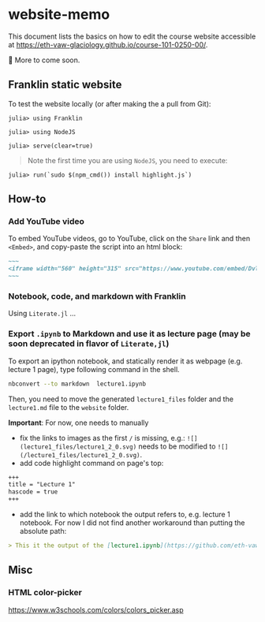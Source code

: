 # website-memo
This document lists the basics on how to edit the course website accessible at https://eth-vaw-glaciology.github.io/course-101-0250-00/.

🚧 More to come soon.

## Franklin static website

To test the website locally (or after making the a pull from Git):
```julia-repl
julia> using Franklin

julia> using NodeJS

julia> serve(clear=true)
```
> Note the first time you are using `NodeJS`, you need to execute:
```julia-repl
julia> run(`sudo $(npm_cmd()) install highlight.js`)
```

## How-to

### Add YouTube video
To embed YouTube videos, go to YouTube, click on the `Share` link and then `<Embed>`, and copy-paste the script into an html block:
```md
~~~
<iframe width="560" height="315" src="https://www.youtube.com/embed/DvlM0w6lYEY" title="YouTube video player" frameborder="0" allow="accelerometer; autoplay; clipboard-write; encrypted-media; gyroscope; picture-in-picture" allowfullscreen></iframe>
~~~
```

### Notebook, code, and markdown with Franklin
Using `Literate.jl` ... 

### Export `.ipynb` to Markdown and use it as lecture page (may be soon deprecated in flavor of `Literate,jl`)
To export an ipython notebook, and statically render it as webpage (e.g. lecture 1 page), type following command in the shell.
```sh
nbconvert --to markdown  lecture1.ipynb
```
Then, you need to move the generated `lecture1_files` folder and the `lecture1.md` file to the `website` folder.

**Important**: For now, one needs to manually
- fix the links to images as the first `/` is missing, e.g.:
`![](lecture1_files/lecture1_2_0.svg)` needs to be modified to `![](/lecture1_files/lecture1_2_0.svg)`.
- add code highlight command on page's top:
```md
+++
title = "Lecture 1"
hascode = true
+++
```
- add the link to which notebook the output refers to, e.g. lecture 1 notebook. For now I did not find another workaround than putting the absolute path:
```md
> This it the output of the [lecture1.ipynb](https://github.com/eth-vaw-glaciology/course-101-0250-00/blob/main/lecture1/lecture1.ipynb)
```

## Misc

### HTML color-picker

https://www.w3schools.com/colors/colors_picker.asp
